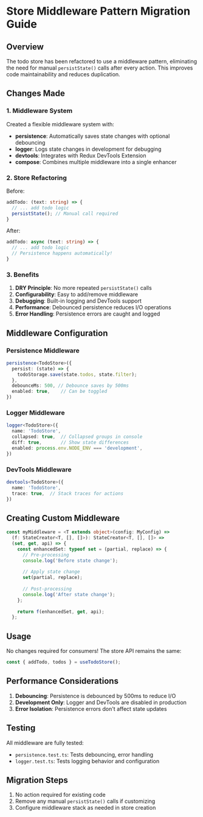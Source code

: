 # Store Middleware Pattern Migration Guide

## Overview

The todo store has been refactored to use a middleware pattern, eliminating the need for manual `persistState()` calls after every action. This improves code maintainability and reduces duplication.

## Changes Made

### 1. Middleware System

Created a flexible middleware system with:

- **persistence**: Automatically saves state changes with optional debouncing
- **logger**: Logs state changes in development for debugging
- **devtools**: Integrates with Redux DevTools Extension
- **compose**: Combines multiple middleware into a single enhancer

### 2. Store Refactoring

Before:
```typescript
addTodo: (text: string) => {
  // ... add todo logic
  persistState(); // Manual call required
}
```

After:
```typescript
addTodo: async (text: string) => {
  // ... add todo logic
  // Persistence happens automatically!
}
```

### 3. Benefits

1. **DRY Principle**: No more repeated `persistState()` calls
2. **Configurability**: Easy to add/remove middleware
3. **Debugging**: Built-in logging and DevTools support
4. **Performance**: Debounced persistence reduces I/O operations
5. **Error Handling**: Persistence errors are caught and logged

## Middleware Configuration

### Persistence Middleware

```typescript
persistence<TodoStore>({
  persist: (state) => {
    todoStorage.save(state.todos, state.filter);
  },
  debounceMs: 500, // Debounce saves by 500ms
  enabled: true,    // Can be toggled
})
```

### Logger Middleware

```typescript
logger<TodoStore>({
  name: 'TodoStore',
  collapsed: true,  // Collapsed groups in console
  diff: true,       // Show state differences
  enabled: process.env.NODE_ENV === 'development',
})
```

### DevTools Middleware

```typescript
devtools<TodoStore>({
  name: 'TodoStore',
  trace: true,  // Stack traces for actions
})
```

## Creating Custom Middleware

```typescript
const myMiddleware = <T extends object>(config: MyConfig) => 
  (f: StateCreator<T, [], []>): StateCreator<T, [], []> => 
  (set, get, api) => {
    const enhancedSet: typeof set = (partial, replace) => {
      // Pre-processing
      console.log('Before state change');
      
      // Apply state change
      set(partial, replace);
      
      // Post-processing
      console.log('After state change');
    };
    
    return f(enhancedSet, get, api);
  };
```

## Usage

No changes required for consumers! The store API remains the same:

```typescript
const { addTodo, todos } = useTodoStore();
```

## Performance Considerations

1. **Debouncing**: Persistence is debounced by 500ms to reduce I/O
2. **Development Only**: Logger and DevTools are disabled in production
3. **Error Isolation**: Persistence errors don't affect state updates

## Testing

All middleware are fully tested:
- `persistence.test.ts`: Tests debouncing, error handling
- `logger.test.ts`: Tests logging behavior and configuration

## Migration Steps

1. No action required for existing code
2. Remove any manual `persistState()` calls if customizing
3. Configure middleware stack as needed in store creation